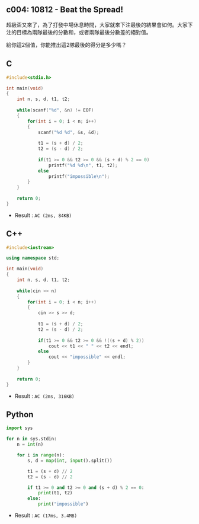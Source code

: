 ## c004: 10812 - Beat the Spread!
超級盃又來了，為了打發中場休息時間，大家就來下注最後的結果會如何。大家下注的目標為兩隊最後的分數和，或者兩隊最後分數差的絕對值。

給你這2個值，你能推出這2隊最後的得分是多少嗎？

## C
```C
#include<stdio.h>

int main(void)
{
	int n, s, d, t1, t2;
	
	while(scanf("%d", &n) != EOF)
	{
		for(int i = 0; i < n; i++)
		{
			scanf("%d %d", &s, &d);
			
			t1 = (s + d) / 2;
			t2 = (s - d) / 2;
			
			if(t1 >= 0 && t2 >= 0 && (s + d) % 2 == 0)
				printf("%d %d\n", t1, t2);
			else
				printf("impossible\n");
		}
	}
	
	return 0;
}
```
 * Result : `AC (2ms, 84KB)`

## C++
```C++
#include<iostream>

using namespace std;

int main(void)
{
	int n, s, d, t1, t2;
	
	while(cin >> n)
	{
		for(int i = 0; i < n; i++)
		{
			cin >> s >> d;
			
			t1 = (s + d) / 2;
			t2 = (s - d) / 2;
			
			if(t1 >= 0 && t2 >= 0 && !((s + d) % 2))
				cout << t1 << " " << t2 << endl;
			else
				cout << "impossible" << endl;
		}
	}
	
	return 0;
}
```
 * Result : `AC (2ms, 316KB)`

## Python
```python
import sys

for n in sys.stdin:
    n = int(n)

    for i in range(n):
        s, d = map(int, input().split())

        t1 = (s + d) // 2
        t2 = (s - d) // 2

        if t1 >= 0 and t2 >= 0 and (s + d) % 2 == 0:
            print(t1, t2)
        else:
            print("impossible")
```
 * Result : `AC (17ms, 3.4MB)`
